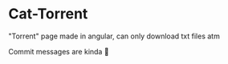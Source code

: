 # Cat-Torrent
"Torrent" page made in angular,
can only download txt files atm

Commit messages are kinda 💩
